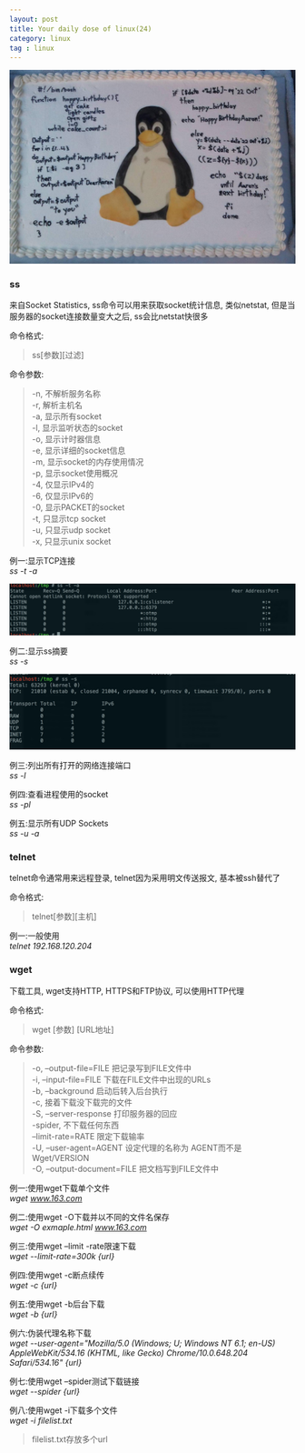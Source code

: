 ```yaml
---
layout: post
title: Your daily dose of linux(24)
category: linux
tag : linux
---
```

<img src="/img/in-post/linux.jpg">

### ss  

来自Socket Statistics, ss命令可以用来获取socket统计信息, 类似netstat, 但是当服务器的socket连接数量变大之后, ss会比netstat快很多  

命令格式:  
>ss[参数][过滤]  

命令参数:  
>-n, 不解析服务名称  
>-r, 解析主机名  
>-a, 显示所有socket   
>-l, 显示监听状态的socket  
>-o, 显示计时器信息  
>-e, 显示详细的socket信息  
>-m, 显示socket的内存使用情况  
>-p, 显示socket使用概况  
>-4, 仅显示IPv4的  
>-6, 仅显示IPv6的  
>-0, 显示PACKET的socket  
>-t, 只显示tcp socket  
>-u, 只显示udp socket  
>-x, 只显示unix socket  

例一:显示TCP连接  
*ss -t -a*  

<img src="/img/in-post/ssta.png">  

例二:显示ss摘要  
*ss -s*  

<img src="/img/in-post/sss.png">  

例三:列出所有打开的网络连接端口  
*ss -l*  

例四:查看进程使用的socket  
*ss -pl*  

例五:显示所有UDP Sockets  
*ss -u -a*  

### telnet  

telnet命令通常用来远程登录, telnet因为采用明文传送报文, 基本被ssh替代了  

命令格式:  
>telnet[参数][主机]  

例一:一般使用  
*telnet 192.168.120.204*  

### wget  

下载工具, wget支持HTTP, HTTPS和FTP协议, 可以使用HTTP代理  

命令格式:  
>wget [参数] [URL地址]  

命令参数:  
>-o, –output-file=FILE 把记录写到FILE文件中  
>-i, –input-file=FILE 下载在FILE文件中出现的URLs  
>-b, –background 启动后转入后台执行  
>-c, 接着下载没下载完的文件  
>-S, –server-response 打印服务器的回应  
>-spider, 不下载任何东西  
>–limit-rate=RATE 限定下载输率  
>-U, –user-agent=AGENT 设定代理的名称为 AGENT而不是 Wget/VERSION  
>-O, –output-document=FILE 把文档写到FILE文件中  


例一:使用wget下载单个文件  
*wget www.163.com*  

例二:使用wget -O下载并以不同的文件名保存  
*wget -O exmaple.html www.163.com*  

例三:使用wget –limit -rate限速下载  
*wget --limit-rate=300k {url}*  

例四:使用wget -c断点续传  
*wget -c {url}*  

例五:使用wget -b后台下载  
*wget -b {url}*  

例六:伪装代理名称下载  
*wget --user-agent="Mozilla/5.0 (Windows; U; Windows NT 6.1; en-US) AppleWebKit/534.16 (KHTML, like Gecko) Chrome/10.0.648.204 Safari/534.16" {url}*  

例七:使用wget –spider测试下载链接  
*wget --spider {url}*  

例八:使用wget -i下载多个文件  
*wget -i filelist.txt*  
>filelist.txt存放多个url  






